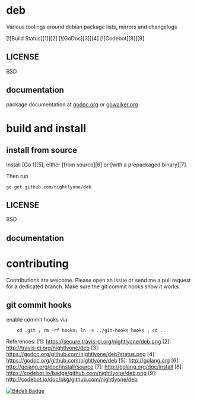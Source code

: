 deb
===========

Various toolings around debian package lists, mirrors and changelogs

[![Build Status][1]][2]
[![GoDoc][3]][4]
[![Codebot][8]][9]




LICENSE
-------
BSD

documentation
-------------
package documentation at [godoc.org](http://godoc.org/github.com/nightlyone/deb)
or [gowalker.org](http://gowalker.org/github.com/nightlyone/deb)


build and install
=================

install from source
-------------------

Install [Go 1][5], either [from source][6] or [with a prepackaged binary][7].

Then run

	go get github.com/nightlyone/deb


LICENSE
-------
BSD

documentation
-------------

contributing
============

Contributions are welcome. Please open an issue or send me a pull request for a dedicated branch.
Make sure the git commit hooks show it works.

git commit hooks
-----------------------
enable commit hooks via

        cd .git ; rm -rf hooks; ln -s ../git-hooks hooks ; cd ..

References:
[1]: https://secure.travis-ci.org/nightlyone/deb.png
[2]: http://travis-ci.org/nightlyone/deb
[3]: https://godoc.org/github.com/nightlyone/deb?status.png
[4]: https://godoc.org/github.com/nightlyone/deb
[5]: http://golang.org
[6]: http://golang.org/doc/install/source
[7]: http://golang.org/doc/install
[8]: https://codebot.io/badge/github.com/nightlyone/deb.png
[9]: http://codebot.io/doc/pkg/github.com/nightlyone/deb


[![Bitdeli Badge](https://d2weczhvl823v0.cloudfront.net/nightlyone/deb/trend.png)](https://bitdeli.com/free "Bitdeli Badge")

